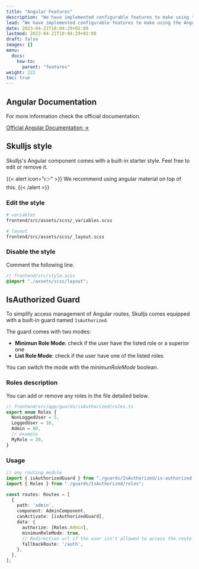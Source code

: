 ```yaml
---
title: "Angular Features"
description: "We have implemented configurable features to make using the Angular component of Skulljs as easy as possible."
lead: "We have implemented configurable features to make using the Angular component of Skulljs as easy as possible."
date: 2023-04-21T10:04:29+02:00
lastmod: 2023-04-21T10:04:29+02:00
draft: false
images: []
menu:
  docs:
    how-to:
      parent: "features"
weight: 221
toc: true
---
```


## Angular Documentation

For more information check the official documentation.

[Official Angular Documentation →](https://angular.io/docs)

## Skulljs style

Skulljs's Angular component comes with a built-in starter style. Feel free to edit or remove it.

{{< alert icon="👉" >}}
We recommend using angular material on top of this.
{{< /alert >}}

### Edit the style

```bash
# variables
frontend/src/assets/scss/_variables.scss

# layout
frontend/src/assets/scss/_layout.scss
```

### Disable the style

Comment the following line.

```scss
// frontend/src/style.scss
@import "./assets/scss/layout";
```

## IsAuthorized Guard

To simplify access management of Angular routes, Skulljs comes equipped with a built-in guard named `IsAuthorized`.

The guard comes with two modes:

- **Minimun Role Mode**: check if the user have the listed role or a superior one
- **List Role Mode**: check if the user have one of the listed roles

You can switch the mode with the *minimunRoleMode* boolean.

### Roles description

You can add or remove any roles in the file detailed below.

```typescript
// frontend/src/app/guards/isAuthorized/roles.ts
export enum Roles {
  NonLoggedUser = 5,
  LoggedUser = 10,
  Admin = 80,
  // example
  MyRole = 20,
}
```

### Usage

```typescript
// any routing module
import { isAuthorizedGuard } from "./guards/IsAuthorized/is-authorized.guard";
import { Roles } from "./guards/IsAuthorized/roles";

const routes: Routes = [
  {
    path: 'admin',
    component: AdminComponent,
    canActivate: [isAuthorizedGuard],
    data: {
      authorize: [Roles.Admin],
      minimunRoleMode: true,
      // Redirection url if the user isn't allowed to access the route
      fallbackRoute: '/auth',
    },
  },
];
```
